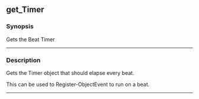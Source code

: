 get_Timer
---------

### Synopsis
Gets the Beat Timer

---

### Description

Gets the Timer object that should elapse every beat.

This can be used to Register-ObjectEvent to run on a beat.

---
